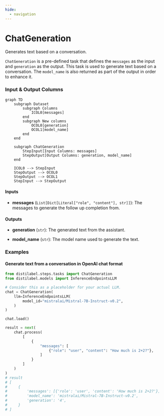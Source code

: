 ```yaml
---
hide:
  - navigation
---
```

# ChatGeneration

Generates text based on a conversation.



`ChatGeneration` is a pre-defined task that defines the `messages` as the input
    and `generation` as the output. This task is used to generate text based on a conversation.
    The `model_name` is also returned as part of the output in order to enhance it.








### Input & Output Columns

``` mermaid
graph TD
	subgraph Dataset
		subgraph Columns
			ICOL0[messages]
		end
		subgraph New columns
			OCOL0[generation]
			OCOL1[model_name]
		end
	end

	subgraph ChatGeneration
		StepInput[Input Columns: messages]
		StepOutput[Output Columns: generation, model_name]
	end

	ICOL0 --> StepInput
	StepOutput --> OCOL0
	StepOutput --> OCOL1
	StepInput --> StepOutput

```


#### Inputs


- **messages** (`List[Dict[Literal["role", "content"], str]]`): The messages to generate the  follow up completion from.




#### Outputs


- **generation** (`str`): The generated text from the assistant.

- **model_name** (`str`): The model name used to generate the text.





### Examples


#### Generate text from a conversation in OpenAI chat format
```python
from distilabel.steps.tasks import ChatGeneration
from distilabel.models import InferenceEndpointsLLM

# Consider this as a placeholder for your actual LLM.
chat = ChatGeneration(
    llm=InferenceEndpointsLLM(
        model_id="mistralai/Mistral-7B-Instruct-v0.2",
    )
)

chat.load()

result = next(
    chat.process(
        [
            {
                "messages": [
                    {"role": "user", "content": "How much is 2+2?"},
                ]
            }
        ]
    )
)
# result
# [
#     {
#         'messages': [{'role': 'user', 'content': 'How much is 2+2?'}],
#         'model_name': 'mistralai/Mistral-7B-Instruct-v0.2',
#         'generation': '4',
#     }
# ]
```




